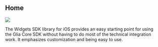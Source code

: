 ## Home

![](https://files.readme.io/a1b262c-small-Glia-logo-light.png)

The Widgets SDK library for iOS provides an easy starting point for using the Glia Core SDK without having to do most of the technical integration work.
It emphasizes customization and being easy to use.
